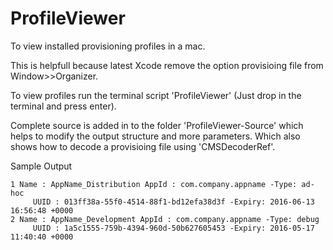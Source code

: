 # ProfileViewer
To view installed provisioning profiles in a mac. 

This is helpfull because latest Xcode remove the option provisioing file from Window>>Organizer.

To view profiles run the terminal script 'ProfileViewer' (Just drop in the terminal and press enter).


Complete source is added in to the folder 'ProfileViewer-Source' which helps to modify the output structure and more parameters.  Which also shows how to decode a provisioing file using 'CMSDecoderRef'.

Sample Output
```
1 Name : AppName_Distribution AppId : com.company.appname -Type: ad-hoc 
     UUID : 013ff38a-55f0-4514-88f1-bd12efa38d3f -Expiry: 2016-06-13 16:56:48 +0000
2 Name : AppName_Development AppId : com.company.appname -Type: debug 
     UUID : 1a5c1555-759b-4394-960d-50b627605453 -Expiry: 2016-05-17 11:40:40 +0000
```

